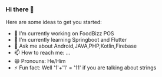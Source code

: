 ### Hi there 👋



Here are some ideas to get you started:

- 🔭 I’m currently working on FoodBizz POS
- 🌱 I’m currently learning Springboot and Flutter
- 💬 Ask me about Android,JAVA,PHP,Kotlin,Firebase
- 📫 How to reach me: ...
- 😄 Pronouns: He/Him
- ⚡ Fun fact: Well '1'+'1' = '11' if you are talking about strings
